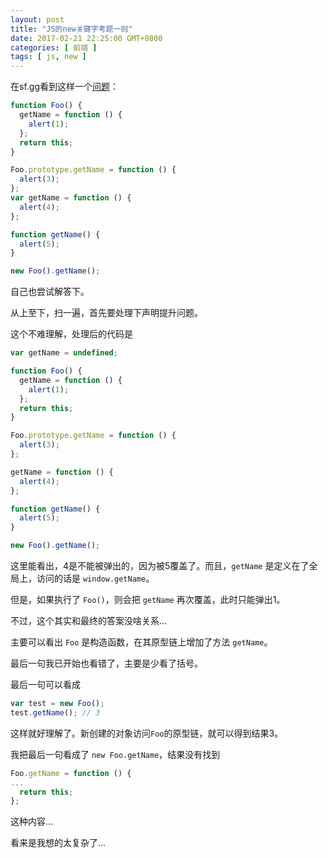 ```yaml
---
layout: post
title: "JS的new关键字考题一则"
date: 2017-02-21 22:25:00 GMT+0800
categories: [ 前端 ]
tags: [ js, new ]
---
```


在sf.gg看到这样一个[问题](https://segmentfault.com/q/1010000008430170)：

<!-- more -->

```js
function Foo() {
  getName = function () {
    alert(1);
  };
  return this;
}

Foo.prototype.getName = function () {
  alert(3);
};
var getName = function () {
  alert(4);
};

function getName() {
  alert(5);
}

new Foo().getName();
```

自己也尝试解答下。

从上至下，扫一遍，首先要处理下声明提升问题。

这个不难理解，处理后的代码是

```js
var getName = undefined;

function Foo() {
  getName = function () {
    alert(1);
  };
  return this;
}

Foo.prototype.getName = function () {
  alert(3);
};

getName = function () {
  alert(4);
};

function getName() {
  alert(5);
}

new Foo().getName();
```

这里能看出，4是不能被弹出的，因为被5覆盖了。而且，`getName` 是定义在了全局上，访问的话是 `window.getName`。

但是，如果执行了 `Foo()`，则会把 `getName` 再次覆盖，此时只能弹出1。

不过，这个其实和最终的答案没啥关系...

主要可以看出 `Foo` 是构造函数，在其原型链上增加了方法 `getName`。

最后一句我已开始也看错了，主要是少看了括号。

最后一句可以看成

```js
var test = new Foo();
test.getName(); // 3
```

这样就好理解了。新创建的对象访问`Foo`的原型链，就可以得到结果3。

我把最后一句看成了 `new Foo.getName`，结果没有找到

```js
Foo.getName = function () {
...
  return this;
};
```

这种内容...

看来是我想的太复杂了...
